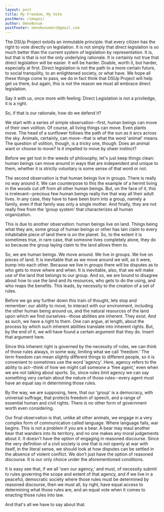 ```yaml
---
layout: post
title: My Freedom, My Vote
postHero: /images/
author: OmneBonum
postFooter: omnebonumest@gmail.com
---
```

The DSUp Project extolls an immutable principle: that every citizen has the right to vote directly on legislation. It is not simply that direct legislation is so much better than the current system of legislation by representation.  It is, but that is that is not the only underlying rationale.  It is certainly not true that direct legislation will be easier. It will be harder. Doable, worth it, but harder, especially at first. Direct legislation is not the path to a more certain future, to social tranquility, to an enlightened society, or what have. We hope all these things come to pass, we do in fact think that DSUp Project will help get us there, but again, this is not the reason we must all embrace direct legislation.

Say it with us, once more with feeling: Direct Legislation is not a priviledge, it is a right.

So, if that is our rationale, how do we defend it?  

We start with a series of simple observation--first, human beings can move of their own volition. Of course, all living things can move.  Even plants move.  The head of a sunflower follows the path of the sun as it arcs across the sky.  Animals, certainly, can move--that is what the word 'animal' means.  The question of volition, though, is a tricky one, though.  Does an animal want or choose to move?  Is it impelled to move by sheer instinct?  

Before we get lost in the weeds of philosophy, let's just keep things clean: human beings can move around in ways that are independent and unique to them, whether it is strictly voluntary is some sense of that word or not.  

The second observation is that human beings live in groups. There is really no way around it.  We can counterpose to this the example of a hermit living in the woods cut off from all other human beings.  But, on the face of it, this is irrelevant--precious few human beings really live that way all their adult lives. In any case, they have to have been born into a group, namely a family, even if that family was only a single mother.  And finally, they are not really free from the 'group system' that characterizes all human organization.

This is due to another observation: human beings live on land. Things being what they are, some group of human beings or other has lain claim to every inhabitable piece of land there is on the planet. So, to the extent it is sometimes true, in rare case, that someone lives completely alone, they do so because the group laying claim to the land allows them to.  

So, we are human beings.  We move around. We live in groups. We live on pieces of land. It is inevitable that as we move around we will, as it were, bump into each other. Because we live in groups there will be disputes as to who gets to move where and when. It is inevitable, also, that we will make use of the land that belongs to our group. And so, we are bound to disagree about how to use the land and its resources, who gets to do the using, and who reaps the benefits. This leads, by necessity to the creation of a set of rules.

Before we go any further down this train of thought, lets stop and remember: our ability to move, to interact with our environment, including the other human being around us, and the natural resources of the land upon which we find ourselves--those abilities are inherent.  They exist. And as such, we have a right to them. One can argue, at length, about the process by which such inherent abilities translate into inherent rights.  But, by the end of it, we will have found a certain argument that they do.  Insert that argument here.  

Since this inherent right is governed by the necessity of rules, we can think of those rules always, in some way, limiting what we call 'freedom.' The term freedom can mean slightly different things to different people, so it is convenient to sometimes use the word 'agency'. Here, agency refers to the ability to act--think of how we might call someone a 'free agent,' even when we are not talking about sports. So, since rules limit agency we can say something very certain about the nature of those rules--every agent must have an equal say in determining those rules.

By the way, we are supposing, here, that our 'group' is a democracy, with universal suffrage, that protects freedom of speech, and a range of essential human and civil rights. There is no other form of government worth even considering.

Our final observation is that, unlike all other animals, we engage in a very complex form of communication called language.  Where language fails, war begins.  This is not a problem if you are a bear.  A bear may maul another bear that wanders into its territory, and no one makes any moral judgements about it.  It doesn't have the option of engaging in reasoned discourse. Since the very definition of a civil society is one that is not openly at war with itself, in the literal sense, we should look at how disputes can be settled in the absence of violent conflict. We don't just have the option of reasoned discourse.  It is our only choice under the aforementioned conditions.

It is easy see that, if we all 'own our agency,' and must, of necessity submit to rules governing the scope and extent of that agency, and if we live in a peaceful, democratic society where those rules must be determined by reasoned discourse, then we must all, by right, have equal access to determining what those rules are, and an equal vote when it comes to enacting those rules into law.  

And that's all we have to say about that. 
